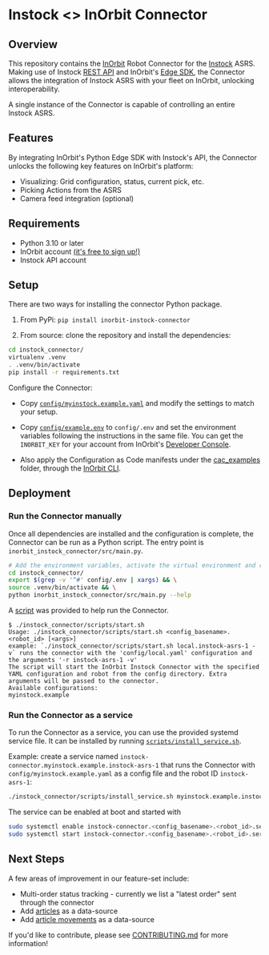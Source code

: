 # Instock <> InOrbit Connector

## Overview

This repository contains the [InOrbit](https://inorbit.ai/) Robot Connector for the [Instock](https://instock.com) ASRS.
Making use of Instock [REST API](https://instock.com/en/docs/api/) and InOrbit's
[Edge SDK](https://developer.inorbit.ai/docs#edge-sdk), the Connector allows the integration of Instock ASRS with your
fleet on InOrbit, unlocking interoperability.

A single instance of the Connector is capable of controlling an entire Instock ASRS.

## Features

By integrating InOrbit's Python Edge SDK with Instock's API, the Connector unlocks the following key features on
InOrbit's platform:

- Visualizing: Grid configuration, status, current pick, etc.
- Picking Actions from the ASRS
- Camera feed integration (optional)

## Requirements

- Python 3.10 or later
- InOrbit account [(it's free to sign up!)](https://control.inorbit.ai)
- Instock API account

## Setup

There are two ways for installing the connector Python package.

1. From PyPi: `pip install inorbit-instock-connector`

2. From source: clone the repository and install the dependencies:

```bash
cd instock_connector/
virtualenv .venv
. .venv/bin/activate
pip install -r requirements.txt
```

Configure the Connector:

- Copy [`config/myinstock.example.yaml`](config/myinstock.example.yaml) and modify the settings to match your setup.

- Copy [`config/example.env`](config/example.env) to `config/.env` and set the environment variables following the instructions in the same
  file. You can get the `INORBIT_KEY` for your account from InOrbit's
  [Developer Console](https://developer.inorbit.ai/docs#configuring-environment-variables).

- Also apply the Configuration as Code manifests under the [cac_examples](cac_examples) folder, through the
  [InOrbit CLI](https://developer.inorbit.ai/docs#using-the-inorbit-cli).

## Deployment

### Run the Connector manually

Once all dependencies are installed and the configuration is complete, the Connector can be run as a Python script. The entry point is `inorbit_instock_connector/src/main.py`.

```bash
# Add the environment variables, activate the virtual environment and run the Connector
cd instock_connector/
export $(grep -v '^#' config/.env | xargs) && \
source .venv/bin/activate && \
python inorbit_instock_connector/src/main.py --help
```

A [script](scripts/start.sh) was provided to help run the Connector.

```
$ ./instock_connector/scripts/start.sh
Usage: ./instock_connector/scripts/start.sh <config_basename>.<robot_id> [<args>]
example: `./instock_connector/scripts/start.sh local.instock-asrs-1 -v` runs the connector with the 'config/local.yaml' configuration and the arguments '-r instock-asrs-1 -v'
The script will start the InOrbit Instock Connector with the specified YAML configuration and robot from the config directory. Extra arguments will be passed to the connector.
Available configurations:
myinstock.example
```

### Run the Connector as a service

To run the Connector as a service, you can use the provided systemd service file. It can be installed by running [`scripts/install_service.sh`](scripts/install_service.sh).

Example: create a service named `instock-connector.myinstock.example.instock-asrs-1` that runs the Connector with `config/myinstock.example.yaml` as a config file and the robot ID `instock-asrs-1`:

```bash
./instock_connector/scripts/install_service.sh myinstock.example.instock-asrs-1
```

The service can be enabled at boot and started with

```bash
sudo systemctl enable instock-connector.<config_basename>.<robot_id>.service
sudo systemctl start instock-connector.<config_basename>.<robot_id>.service
```

## Next Steps

A few areas of improvement in our feature-set include:

- Multi-order status tracking - currently we list a "latest order" sent through the connector
- Add [articles](https://instock.com/en/docs/api/#tag/Articles) as a data-source
- Add [article movements](https://instock.com/en/docs/api/#tag/Moves) as a data-source

If you'd like to contribute, please see [CONTRIBUTING.md](CONTRIBUTING.md) for more information!
